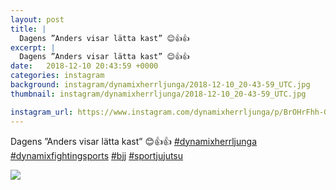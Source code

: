 ```yaml
---
layout: post
title: |
  Dagens ”Anders visar lätta kast” 😊👍👍 
excerpt: |
  Dagens ”Anders visar lätta kast” 😊👍👍    
date:   2018-12-10 20:43:59 +0000
categories: instagram
background: instagram/dynamixherrljunga/2018-12-10_20-43-59_UTC.jpg
thumbnail: instagram/dynamixherrljunga/2018-12-10_20-43-59_UTC.jpg

instagram_url: https://www.instagram.com/dynamixherrljunga/p/BrOHrFhh-GH
---
```

Dagens ”Anders visar lätta kast” 😊👍👍 [#dynamixherrljunga](https://www.instagram.com/explore/tags/dynamixherrljunga/) [#dynamixfightingsports](https://www.instagram.com/explore/tags/dynamixfightingsports/) [#bjj](https://www.instagram.com/explore/tags/bjj/) [#sportjujutsu](https://www.instagram.com/explore/tags/sportjujutsu/)



<img src='{{ site.baseurl }}/instagram/dynamixherrljunga/2018-12-10_20-43-59_UTC.jpg' class='img-fluid' />
